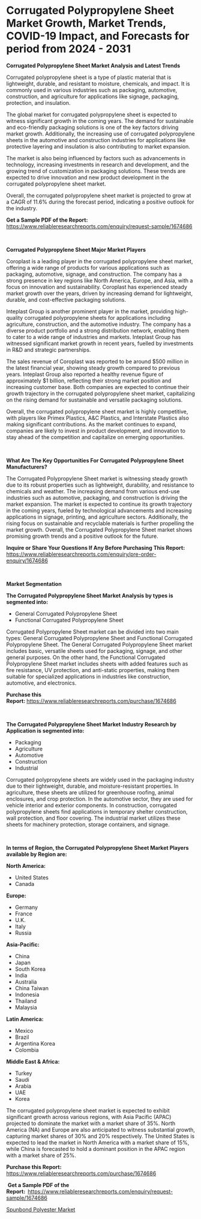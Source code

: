 <p><h1>Corrugated Polypropylene Sheet Market Growth, Market Trends, COVID-19 Impact, and Forecasts for period from 2024 - 2031</h1></p><p><strong>Corrugated Polypropylene Sheet Market Analysis and Latest Trends</strong></p>
<p><p>Corrugated polypropylene sheet is a type of plastic material that is lightweight, durable, and resistant to moisture, chemicals, and impact. It is commonly used in various industries such as packaging, automotive, construction, and agriculture for applications like signage, packaging, protection, and insulation.</p><p>The global market for corrugated polypropylene sheet is expected to witness significant growth in the coming years. The demand for sustainable and eco-friendly packaging solutions is one of the key factors driving market growth. Additionally, the increasing use of corrugated polypropylene sheets in the automotive and construction industries for applications like protective layering and insulation is also contributing to market expansion.</p><p>The market is also being influenced by factors such as advancements in technology, increasing investments in research and development, and the growing trend of customization in packaging solutions. These trends are expected to drive innovation and new product development in the corrugated polypropylene sheet market.</p><p>Overall, the corrugated polypropylene sheet market is projected to grow at a CAGR of 11.6% during the forecast period, indicating a positive outlook for the industry.</p></p>
<p><strong>Get a Sample PDF of the Report:&nbsp;</strong> <a href="https://www.reliableresearchreports.com/enquiry/request-sample/1674686">https://www.reliableresearchreports.com/enquiry/request-sample/1674686</a></p>
<p>&nbsp;</p>
<p><strong>Corrugated Polypropylene Sheet Major Market Players</strong></p>
<p><p>Coroplast is a leading player in the corrugated polypropylene sheet market, offering a wide range of products for various applications such as packaging, automotive, signage, and construction. The company has a strong presence in key regions like North America, Europe, and Asia, with a focus on innovation and sustainability. Coroplast has experienced steady market growth over the years, driven by increasing demand for lightweight, durable, and cost-effective packaging solutions.</p><p>Inteplast Group is another prominent player in the market, providing high-quality corrugated polypropylene sheets for applications including agriculture, construction, and the automotive industry. The company has a diverse product portfolio and a strong distribution network, enabling them to cater to a wide range of industries and markets. Inteplast Group has witnessed significant market growth in recent years, fuelled by investments in R&D and strategic partnerships.</p><p>The sales revenue of Coroplast was reported to be around $500 million in the latest financial year, showing steady growth compared to previous years. Inteplast Group also reported a healthy revenue figure of approximately $1 billion, reflecting their strong market position and increasing customer base. Both companies are expected to continue their growth trajectory in the corrugated polypropylene sheet market, capitalizing on the rising demand for sustainable and versatile packaging solutions.</p><p>Overall, the corrugated polypropylene sheet market is highly competitive, with players like Primex Plastics, A&C Plastics, and Interstate Plastics also making significant contributions. As the market continues to expand, companies are likely to invest in product development, and innovation to stay ahead of the competition and capitalize on emerging opportunities.</p></p>
<p>&nbsp;</p>
<p><strong>What Are The Key Opportunities For Corrugated Polypropylene Sheet Manufacturers?</strong></p>
<p><p>The Corrugated Polypropylene Sheet market is witnessing steady growth due to its robust properties such as lightweight, durability, and resistance to chemicals and weather. The increasing demand from various end-use industries such as automotive, packaging, and construction is driving the market expansion. The market is expected to continue its growth trajectory in the coming years, fueled by technological advancements and increasing applications in signage, printing, and agriculture sectors. Additionally, the rising focus on sustainable and recyclable materials is further propelling the market growth. Overall, the Corrugated Polypropylene Sheet market shows promising growth trends and a positive outlook for the future.</p></p>
<p><strong>Inquire or Share Your Questions If Any Before Purchasing This Report:</strong> <a href="https://www.reliableresearchreports.com/enquiry/pre-order-enquiry/1674686">https://www.reliableresearchreports.com/enquiry/pre-order-enquiry/1674686</a></p>
<p>&nbsp;</p>
<p><strong>Market Segmentation</strong></p>
<p><strong>The Corrugated Polypropylene Sheet Market Analysis by types is segmented into:</strong></p>
<p><ul><li>General Corrugated Polypropylene Sheet</li><li>Functional Corrugated Polypropylene Sheet</li></ul></p>
<p><p>Corrugated Polypropylene Sheet market can be divided into two main types: General Corrugated Polypropylene Sheet and Functional Corrugated Polypropylene Sheet. The General Corrugated Polypropylene Sheet market includes basic, versatile sheets used for packaging, signage, and other general purposes. On the other hand, the Functional Corrugated Polypropylene Sheet market includes sheets with added features such as fire resistance, UV protection, and anti-static properties, making them suitable for specialized applications in industries like construction, automotive, and electronics.</p></p>
<p><strong>Purchase this Report:&nbsp;</strong><a href="https://www.reliableresearchreports.com/purchase/1674686">https://www.reliableresearchreports.com/purchase/1674686</a></p>
<p>&nbsp;</p>
<p><strong>The Corrugated Polypropylene Sheet Market Industry Research by Application is segmented into:</strong></p>
<p><ul><li>Packaging</li><li>Agriculture</li><li>Automotive</li><li>Construction</li><li>Industrial</li></ul></p>
<p><p>Corrugated polypropylene sheets are widely used in the packaging industry due to their lightweight, durable, and moisture-resistant properties. In agriculture, these sheets are utilized for greenhouse roofing, animal enclosures, and crop protection. In the automotive sector, they are used for vehicle interior and exterior components. In construction, corrugated polypropylene sheets find applications in temporary shelter construction, wall protection, and floor covering. The industrial market utilizes these sheets for machinery protection, storage containers, and signage.</p></p>
<p>&nbsp;</p>
<p><strong>In terms of Region, the Corrugated Polypropylene Sheet Market Players available by Region are:</strong></p>
<p>
    <p> <strong> North America: </strong>
        <ul>
            <li>United States</li>
            <li>Canada</li>
        </ul>
        </p> 
    <p> <strong> Europe: </strong>
        <ul>
            <li>Germany</li>
            <li>France</li>
            <li>U.K.</li>
            <li>Italy</li>
            <li>Russia</li>
        </ul>
        </p> 
    <p> <strong> Asia-Pacific: </strong>
        <ul>
            <li>China</li>
            <li>Japan</li>
            <li>South Korea</li>
            <li>India</li>
            <li>Australia</li>
            <li>China Taiwan</li>
            <li>Indonesia</li>
            <li>Thailand</li>
            <li>Malaysia</li>
        </ul>
        </p> 
    <p> <strong> Latin America: </strong>
        <ul>
            <li>Mexico</li>
            <li>Brazil</li>
            <li>Argentina Korea</li>
            <li>Colombia</li>
        </ul>
        </p> 
    <p> <strong> Middle East & Africa: </strong>
        <ul>
            <li>Turkey</li>
            <li>Saudi</li>
            <li>Arabia</li>
            <li>UAE</li>
            <li>Korea</li>
        </ul>
    </p>
    </p>
<p><p>The corrugated polypropylene sheet market is expected to exhibit significant growth across various regions, with Asia Pacific (APAC) projected to dominate the market with a market share of 35%. North America (NA) and Europe are also anticipated to witness substantial growth, capturing market shares of 30% and 20% respectively. The United States is expected to lead the market in North America with a market share of 15%, while China is forecasted to hold a dominant position in the APAC region with a market share of 25%.</p></p>
<p><strong>Purchase this Report: </strong><a href="https://www.reliableresearchreports.com/purchase/1674686">https://www.reliableresearchreports.com/purchase/1674686</a></p>
<p>&nbsp;<strong>Get a Sample PDF of the Report:&nbsp;&nbsp;</strong><a href="https://www.reliableresearchreports.com/enquiry/request-sample/1674686">https://www.reliableresearchreports.com/enquiry/request-sample/1674686</a></p>
<p><strong></strong></p>
<p><p><a href="https://meowing-canidae-761.notion.site/Spunbond-Polyester-Market-with-the-goal-of-estimating-the-market-size-and-future-growth-potential-of-56961954faaf4a3fa7e7fbeef534e50c">Spunbond Polyester Market</a></p></p>